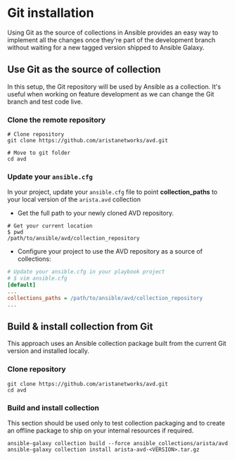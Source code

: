 <!--
  ~ Copyright (c) 2023-2024 Arista Networks, Inc.
  ~ Use of this source code is governed by the Apache License 2.0
  ~ that can be found in the LICENSE file.
  -->

# Git installation

Using Git as the source of collections in Ansible provides an easy way to implement all the changes once they're part of the development branch without waiting for a new tagged version shipped to Ansible Galaxy.

## Use Git as the source of collection

In this setup, the Git repository will be used by Ansible as a collection. It's useful when working on feature development as we can change the Git branch and test code live.

### Clone the remote repository

```shell
# Clone repository
git clone https://github.com/aristanetworks/avd.git

# Move to git folder
cd avd
```

### Update your `ansible.cfg`

In your project, update your `ansible.cfg` file to point **collection_paths** to your local version of the `arista.avd` collection

- Get the full path to your newly cloned AVD repository.

```shell
# Get your current location
$ pwd
/path/to/ansible/avd/collection_repository
```

- Configure your project to use the AVD repository as a source of collections:

```ini
# Update your ansible.cfg in your playbook project
# $ vim ansible.cfg
[default]
...
collections_paths = /path/to/ansible/avd/collection_repository
...
```

## Build & install collection from Git

This approach uses an Ansible collection package built from the current Git version and installed locally.

### Clone repository

```shell
git clone https://github.com/aristanetworks/avd.git
cd avd
```

### Build and install collection

This section should be used only to test collection packaging and to create an offline package to ship on your internal resources if required.

```shell
ansible-galaxy collection build --force ansible_collections/arista/avd
ansible-galaxy collection install arista-avd-<VERSION>.tar.gz
```
